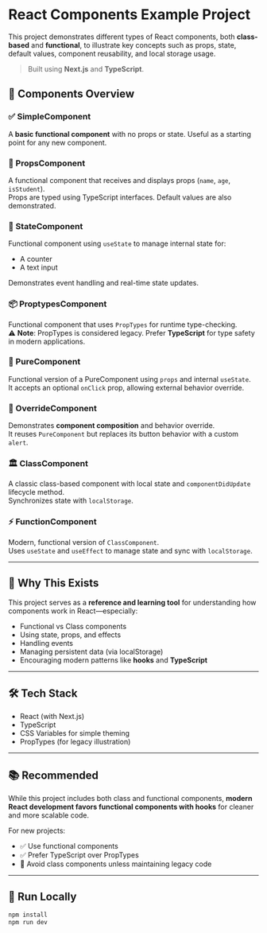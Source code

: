 # React Components Example Project

This project demonstrates different types of React components, both **class-based** and **functional**, to illustrate key concepts such as props, state, default values, component reusability, and local storage usage.

> Built using **Next.js** and **TypeScript**.


## 🚀 Components Overview

### ✅ SimpleComponent
A **basic functional component** with no props or state. Useful as a starting point for any new component.

### 🧩 PropsComponent
A functional component that receives and displays props (`name`, `age`, `isStudent`).  
Props are typed using TypeScript interfaces. Default values are also demonstrated.

### 🧠 StateComponent
Functional component using `useState` to manage internal state for:
- A counter
- A text input

Demonstrates event handling and real-time state updates.

### 📦 ProptypesComponent
Functional component that uses `PropTypes` for runtime type-checking.  
⚠️ **Note**: PropTypes is considered legacy. Prefer **TypeScript** for type safety in modern applications.

### 🧼 PureComponent
Functional version of a PureComponent using `props` and internal `useState`.  
It accepts an optional `onClick` prop, allowing external behavior override.

### 🧪 OverrideComponent
Demonstrates **component composition** and behavior override.  
It reuses `PureComponent` but replaces its button behavior with a custom `alert`.

### 🏛 ClassComponent
A classic class-based component with local state and `componentDidUpdate` lifecycle method.  
Synchronizes state with `localStorage`.

### ⚡ FunctionComponent
Modern, functional version of `ClassComponent`.  
Uses `useState` and `useEffect` to manage state and sync with `localStorage`.

---

## 📘 Why This Exists

This project serves as a **reference and learning tool** for understanding how components work in React—especially:
- Functional vs Class components
- Using state, props, and effects
- Handling events
- Managing persistent data (via localStorage)
- Encouraging modern patterns like **hooks** and **TypeScript**

---

## 🛠 Tech Stack

- React (with Next.js)
- TypeScript
- CSS Variables for simple theming
- PropTypes (for legacy illustration)

---

## 📚 Recommended

While this project includes both class and functional components, **modern React development favors functional components with hooks** for cleaner and more scalable code.

For new projects:
- ✅ Use functional components
- ✅ Prefer TypeScript over PropTypes
- 🚫 Avoid class components unless maintaining legacy code

---

## 🧪 Run Locally

```bash
npm install
npm run dev

